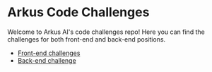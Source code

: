 # Arkus Code Challenges

Welcome to Arkus AI's code challenges repo! Here you can find the challenges for both front-end and back-end positions.

- [Front-end challenges](./front-end/README.md)
- [Back-end challenge](./back-end/README.md)
